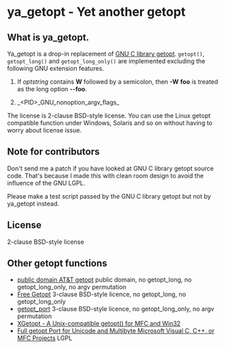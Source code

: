 ya_getopt - Yet another getopt
==============================

What is ya_getopt.
------------------

Ya_getopt is a drop-in replacement of [GNU C library getopt](http://man7.org/linux/man-pages/man3/getopt.3.html).
`getopt()`, `getopt_long()` and `getopt_long_only()` are implemented excluding the following GNU extension features.

1. If *optstring* contains **W** followed by a semicolon, then **-W** **foo** is
   treated as the long option **--foo**.

2. \_\<PID>\_GNU\_nonoption\_argv\_flags\_

The license is 2-clause BSD-style license. You can use the Linux getopt compatible function
under Windows, Solaris and so on without having to worry about license issue.

Note for contributors
---------------------

Don't send me a patch if you have looked at GNU C library getopt source code.
That's because I made this with clean room design to avoid the influence of the GNU LGPL.

Please make a test script passed by the GNU C library getopt but not by ya_getopt instead.

License
-------

2-clause BSD-style license

Other getopt functions
----------------------

* [public domain AT&T getopt](https://www.google.co.jp/search?q=public+domain+at%26t+getopt) public domain, no getopt_long, no getopt_long_only, no argv permutation
* [Free Getopt](http://freegetopt.sourceforge.net/) 3-clause BSD-style licence, no getopt_long, no getopt_long_only
* [getopt_port](https://github.com/kimgr/getopt_port/) 3-clause BSD-style licence, no getopt_long_only, no argv permutation
* [XGetopt - A Unix-compatible getopt() for MFC and Win32](http://www.codeproject.com/Articles/1940/XGetopt-A-Unix-compatible-getopt-for-MFC-and-Win32)
* [Full getopt Port for Unicode and Multibyte Microsoft Visual C, C++, or MFC Projects](http://www.codeproject.com/Articles/157001/Full-getopt-Port-for-Unicode-and-Multibyte-Microso) LGPL
